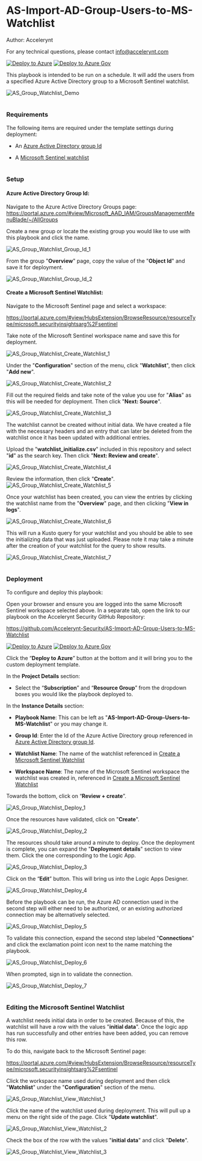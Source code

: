 # AS-Import-AD-Group-Users-to-MS-Watchlist

Author: Accelerynt

For any technical questions, please contact info@accelerynt.com  

[![Deploy to Azure](https://aka.ms/deploytoazurebutton)](https://portal.azure.com/#create/Microsoft.Template/uri/https%3A%2F%2Fraw.githubusercontent.com%2FAccelerynt-Security%2FAS-Import-AD-Group-Users-to-MS-Watchlist%2Fmain%2Fazuredeploy.json)
[![Deploy to Azure Gov](https://aka.ms/deploytoazuregovbutton)](https://portal.azure.us/#create/Microsoft.Template/uri/https%3A%2F%2Fraw.githubusercontent.com%2FAccelerynt-Security%2FAS-Import-AD-Group-Users-to-MS-Watchlist%2Fmain%2Fazuredeploy.json)       

This playbook is intended to be run on a schedule. It will add the users from a specified Azure Active Directory group to a Microsoft Sentinel watchlist.

![AS_Group_Watchlist_Demo](Images/AS_Group_Watchlist_Demo.png)

#
### Requirements

The following items are required under the template settings during deployment: 

* An [Azure Active Directory group Id](https://github.com/Accelerynt-Security/AS-Import-AD-Group-Users-to-MS-Watchlist#azure-active-directory-group-id)

* A [Microsoft Sentinel watchlist](https://github.com/Accelerynt-Security/AS-Import-AD-Group-Users-to-MS-Watchlist#create-a-microsoft-sentinel-watchlist)

# 
### Setup

#### Azure Active Directory Group Id:

Navigate to the Azure Active Directory Groups page: 
https://portal.azure.com/#view/Microsoft_AAD_IAM/GroupsManagementMenuBlade/~/AllGroups

Create a new group or locate the existing group you would like to use with this playbook and click the name.

![AS_Group_Watchlist_Group_Id_1](Images/AS_Group_Watchlist_Group_Id_1.png)

From the group "**Overview**" page, copy the value of the "**Object Id**" and save it for deployment.

![AS_Group_Watchlist_Group_Id_2](Images/AS_Group_Watchlist_Group_Id_2.png)

#### Create a Microsoft Sentinel Watchlist:

Navigate to the Microsoft Sentinel page and select a workspace:

https://portal.azure.com/#view/HubsExtension/BrowseResource/resourceType/microsoft.securityinsightsarg%2Fsentinel

Take note of the Microsoft Sentinel workspace name and save this for deployment.

![AS_Group_Watchlist_Create_Watchlist_1](Images/AS_Group_Watchlist_Create_Watchlist_1.png)

Under the "**Configuration**" section of the menu, click "**Watchlist**", then click "**Add new**".

![AS_Group_Watchlist_Create_Watchlist_2](Images/AS_Group_Watchlist_Create_Watchlist_2.png)

Fill out the required fields and take note of the value you use for "**Alias**" as this will be needed for deployment. Then click "**Next: Source**".

![AS_Group_Watchlist_Create_Watchlist_3](Images/AS_Group_Watchlist_Create_Watchlist_3.png)

The watchlist cannot be created without initial data. We have created a file with the necessary headers and an entry that can later be deleted from the watchlist once it has been updated with additional entries.

Upload the "**watchlist_initialize.csv**" included in this repository and select "**id**" as the search key. Then click "**Next: Review and create**".

![AS_Group_Watchlist_Create_Watchlist_4](Images/AS_Group_Watchlist_Create_Watchlist_4.png)

Review the information, then click "**Create**".
![AS_Group_Watchlist_Create_Watchlist_5](Images/AS_Group_Watchlist_Create_Watchlist_5.png)

Once your watchlist has been created, you can view the entries by clicking the watchlist name from the "**Overview**" page, and then clicking "**View in logs**".

![AS_Group_Watchlist_Create_Watchlist_6](Images/AS_Group_Watchlist_Create_Watchlist_6.png)

This will run a Kusto query for your watchlist and you should be able to see the initializing data that was just uploaded. Please note it may take a minute after the creation of your watchlist for the query to show results.

![AS_Group_Watchlist_Create_Watchlist_7](Images/AS_Group_Watchlist_Create_Watchlist_7.png)

#
### Deployment                                                                                                         
                                                                                                        
To configure and deploy this playbook:
 
Open your browser and ensure you are logged into the same Microsoft Sentinel workspace selected above. In a separate tab, open the link to our playbook on the Accelerynt Security GitHub Repository:

https://github.com/Accelerynt-Security/AS-Import-AD-Group-Users-to-MS-Watchlist

[![Deploy to Azure](https://aka.ms/deploytoazurebutton)](https://portal.azure.com/#create/Microsoft.Template/uri/https%3A%2F%2Fraw.githubusercontent.com%2FAccelerynt-Security%2FAS-Import-AD-Group-Users-to-MS-Watchlist%2Fmain%2Fazuredeploy.json)
[![Deploy to Azure Gov](https://aka.ms/deploytoazuregovbutton)](https://portal.azure.us/#create/Microsoft.Template/uri/https%3A%2F%2Fraw.githubusercontent.com%2FAccelerynt-Security%2FAS-Import-AD-Group-Users-to-MS-Watchlist%2Fmain%2Fazuredeploy.json)                                             

Click the “**Deploy to Azure**” button at the bottom and it will bring you to the custom deployment template.

In the **Project Details** section:

* Select the “**Subscription**” and “**Resource Group**” from the dropdown boxes you would like the playbook deployed to.  

In the **Instance Details** section:   

* **Playbook Name**: This can be left as "**AS-Import-AD-Group-Users-to-MS-Watchlist**" or you may change it.  

* **Group Id**: Enter the Id of the Azure Active Directory group referenced in [Azure Active Directory group Id](https://github.com/Accelerynt-Security/AS-Import-AD-Group-Users-to-MS-Watchlist#azure-active-directory-group-id).

* **Watchlist Name**: The name of the watchlist referenced in [Create a Microsoft Sentinel Watchlist](https://github.com/Accelerynt-Security/AS-Import-AD-Group-Users-to-MS-Watchlist#create-a-microsoft-sentinel-watchlist)

* **Workspace Name**: The name of the Microsoft Sentinel workspace the watchlist was created in, referenced in [Create a Microsoft Sentinel Watchlist](https://github.com/Accelerynt-Security/AS-Import-AD-Group-Users-to-MS-Watchlist#create-a-microsoft-sentinel-watchlist)

Towards the bottom, click on “**Review + create**”. 

![AS_Group_Watchlist_Deploy_1](Images/AS_Group_Watchlist_Deploy_1.png)

Once the resources have validated, click on "**Create**".

![AS_Group_Watchlist_Deploy_2](Images/AS_Group_Watchlist_Deploy_2.png)

The resources should take around a minute to deploy. Once the deployment is complete, you can expand the "**Deployment details**" section to view them.
Click the one corresponding to the Logic App.

![AS_Group_Watchlist_Deploy_3](Images/AS_Group_Watchlist_Deploy_3.png)

Click on the “**Edit**” button. This will bring us into the Logic Apps Designer.

![AS_Group_Watchlist_Deploy_4](Images/AS_Group_Watchlist_Deploy_4.png)

Before the playbook can be run, the Azure AD connection used in the second step will either need to be authorized, or an existing authorized connection may be alternatively selected.  

![AS_Group_Watchlist_Deploy_5](Images/AS_Group_Watchlist_Deploy_5.png)

To validate this connection, expand the second step labeled "**Connections**" and click the exclamation point icon next to the name matching the playbook.
                                                                                                
![AS_Group_Watchlist_Deploy_6](Images/AS_Group_Watchlist_Deploy_6.png)

When prompted, sign in to validate the connection.                                                                                                
                                                                                                
![AS_Group_Watchlist_Deploy_7](Images/AS_Group_Watchlist_Deploy_7.png)

# 
### Editing the Microsoft Sentinel Watchlist

A watchlist needs initial data in order to be created. Because of this, the watchlist will have a row with the values "**initial data**". Once the logic app has run successfully and other entries have been added, you can remove this row.

To do this, navigate back to the Microsoft Sentinel page:

https://portal.azure.com/#view/HubsExtension/BrowseResource/resourceType/microsoft.securityinsightsarg%2Fsentinel

Click the workspace name used during deployment and then click "**Watchlist**" under the "**Configuration**" section of the menu.

![AS_Group_Watchlist_View_Watchlist_1](Images/AS_Group_Watchlist_View_Watchlist_1.png)

Click the name of the watchlist used during deployment. This will pull up a menu on the right side of the page. Click "**Update watchlist**".

![AS_Group_Watchlist_View_Watchlist_2](Images/AS_Group_Watchlist_View_Watchlist_2.png)

Check the box of the row with the values "**initial data**" and click "**Delete**".

![AS_Group_Watchlist_View_Watchlist_3](Images/AS_Group_Watchlist_View_Watchlist_3.png)
